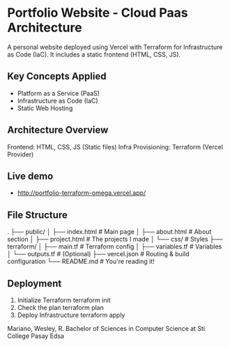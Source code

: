 # Portfolio Website - Cloud Paas Architecture

A personal website deployed using Vercel with Terraform for Infrastructure as Code (IaC).
It includes a static frontend (HTML, CSS, JS).

## Key Concepts Applied
- Platform as a Service (PaaS)
- Infrastructure as Code (IaC)
- Static Web Hosting

## Architecture Overview
Frontend:           HTML, CSS, JS (Static files)
Infra Provisioning: Terraform (Vercel Provider)

## Live demo
- http://portfolio-terraform-omega.vercel.app/

## File Structure
.
├── public/
│   ├── index.html             # Main page
│   ├── about.html             # About section
│   ├── project.html           # The projects I made
│   └── css/                   # Styles
├── terraform/
│   ├── main.tf                # Terraform config
│   ├── variables.tf           # Variables
│   └── outputs.tf             # (Optional)
├── vercel.json                # Routing & build configuration
└── README.md                  # You're reading it!

## Deployment

1. Initialize Terraform 
        terraform init
2. Check the plan
        terraform plan
3. Deploy Infrastructure
        terraform apply

Mariano, Wesley, R.
Bachelor of Sciences in Computer Science at Sti College Pasay Edsa


